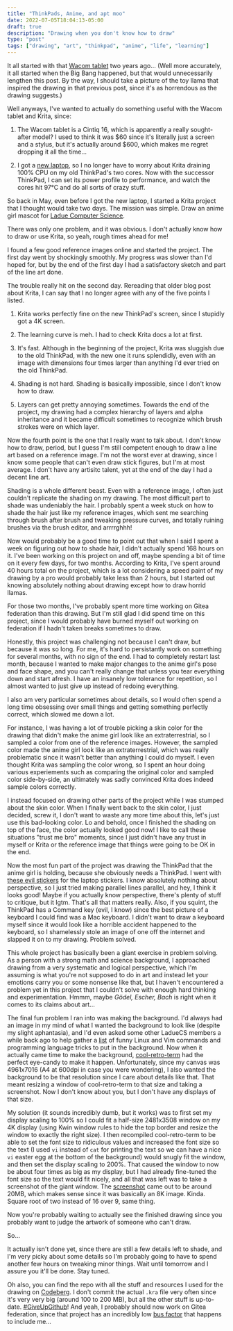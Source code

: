 ```yaml
---
title: "ThinkPads, Anime, and apt moo"
date: 2022-07-05T18:04:13-05:00
draft: true
description: "Drawing when you don't know how to draw"
type: "post"
tags: ["drawing", "art", "thinkpad", "anime", "life", "learning"]
---
```



It all started with that [Wacom tablet](/posts/putting-wacom-tablet-good-use/) two years ago... (Well more accurately, it all started when the Big Bang happened, but that would unnecessarily lengthen this post. By the way, I should take a picture of the toy llama that inspired the drawing in that previous post, since it's as horrendous as the drawing suggests.)

Well anyways, I've wanted to actually do something useful with the Wacom tablet and Krita, since:

1. The Wacom tablet is a Cintiq 16, which is apparently a really sought-after model? I used to think it was $60 since it's literally just a screen and a stylus, but it's actually around $600, which makes me regret dropping it all the time...

2. I got a [new laptop](/posts/laptopia/), so I no longer have to worry about Krita draining 100% CPU on my old ThinkPad's two cores. Now with the successor ThinkPad, I can set its power profile to performance, and watch the cores hit 97°C and do all sorts of crazy stuff.

So back in May, even before I got the new laptop, I started a Krita project that I thought would take two days. The mission was simple. Draw an anime girl mascot for [Ladue Computer Science](https://laduecs.club/).

There was only one problem, and it was obvious. I don't actually know how to draw or use Krita, so yeah, rough times ahead for me!

I found a few good reference images online and started the project. The first day went by shockingly smoothly. My progress was slower than I'd hoped for, but by the end of the first day I had a satisfactory sketch and part of the line art done.

The trouble really hit on the second day. Rereading that older blog post about Krita, I can say that I no longer agree with any of the five points I listed.

1. Krita works perfectly fine on the new ThinkPad's screen, since I stupidly got a 4K screen.

2. The learning curve is meh. I had to check Krita docs a lot at first.

3. It's fast. Although in the beginning of the project, Krita was sluggish due to the old ThinkPad, with the new one it runs splendidly, even with an image with dimensions four times larger than anything I'd ever tried on the old ThinkPad.

4. Shading is not hard. Shading is basically impossible, since I don't know how to draw.

5. Layers can get pretty annoying sometimes. Towards the end of the project, my drawing had a complex hierarchy of layers and alpha inheritance and it became difficult sometimes to recognize which brush strokes were on which layer.

Now the fourth point is the one that I really want to talk about. I don't know how to draw, period, but I guess I'm still competent enough to draw a line art based on a reference image. I'm not the worst ever at drawing, since I know some people that can't even draw stick figures, but I'm at most average. I don't have any artisitc talent, yet at the end of the day I had a decent line art.

Shading is a whole different beast. Even with a reference image, I often just couldn't replicate the shading on my drawing. The most difficult part to shade was undeniably the hair. I probably spent a week stuck on how to shade the hair just like my reference images, which sent me searching through brush after brush and tweaking pressure curves, and totally ruining brushes via the brush editor, and arrrrghhh!

Now would probably be a good time to point out that when I said I spent a week on figuring out how to shade hair, I didn't actually spend 168 hours on it. I've been working on this project on and off, maybe spending a bit of time on it every few days, for two months. According to Krita, I've spent around 40 hours total on the project, which is a lot considering a speed paint of my drawing by a pro would probably take less than 2 hours, but I started out knowing absolutely nothing about drawing except how to draw horrid llamas.

For those two months, I've probably spent more time working on Gitea federation than this drawing. But I'm still glad I did spend time on this project, since I would probably have burned myself out working on federation if I hadn't taken breaks sometimes to draw.

Honestly, this project was challenging not because I can't draw, but because it was so long. For me, it's hard to persistantly work on something for several months, with no sign of the end. I had to completely restart last month, because I wanted to make major changes to the anime girl's pose and face shape, and you can't really change that unless you tear everything down and start afresh. I have an insanely low tolerance for repetition, so I almost wanted to just give up instead of redoing everything.

I also am very particular sometimes about details, so I would often spend a long time obsessing over small things and getting something perfectly correct, which slowed me down a lot.

For instance, I was having a lot of trouble picking a skin color for the drawing that didn't make the anime girl look like an extraterrestrial, so I sampled a color from one of the reference images. However, the sampled color made the anime girl look like an extraterrestrial, which was really problematic since it wasn't better than anything I could do myself. I even thought Krita was sampling the color wrong, so I spent an hour doing various experiements such as comparing the original color and sampled color side-by-side, an ultimately was sadly convinced Krita does indeed sample colors correctly.

I instead focused on drawing other parts of the project while I was stumped about the skin color. When I finally went back to the skin color, I just decided, screw it, I don't want to waste any more time about this, let's just use this bad-looking color. Lo and behold, once I finished the shading on top of the face, the color actually looked good now! I like to call these situations "trust me bro" moments, since I just didn't have any trust in myself or Krita or the reference image that things were going to be OK in the end.

Now the most fun part of the project was drawing the ThinkPad that the anime girl is holding, because she obviously needs a ThinkPad. I went with [these evil stickers](https://github.com/mkrl/misbrands) for the laptop stickers. I know absolutely nothing about perspective, so I just tried making parallel lines parallel, and hey, I think it looks good! Maybe if you actually know perspective, there's plenty of stuff to critique, but it lgtm. That's all that matters really. Also, if you squint, the ThinkPad has a Command key (evil, I know) since the best picture of a keyboard I could find was a Mac keyboard. I didn't want to draw a keyboard myself since it would look like a horrible accident happened to the keyboard, so I shamelessly stole an image of one off the internet and slapped it on to my drawing. Problem solved.

This whole project has basically been a giant exercise in problem solving. As a person with a strong math and science background, I approached drawing from a very systematic and logical perspective, which I'm assuming is what you're not supposed to do in art and instead let your emotions carry you or some nonsense like that, but I haven't encountered a problem yet in this project that I couldn't solve with enough hard thinking and experimentation. Hmmm, maybe *Gödel, Escher, Bach* is right when it comes to its claims about art...

The final fun problem I ran into was making the background. I'd always had an image in my mind of what I wanted the background to look like (despite my slight aphantasia), and I'd even asked some other LadueCS members a while back ago to help gather a [list](https://codeberg.org/LadueCS/pages/src/branch/main/img/mascot/background.txt) of funny Linux and Vim commands and programming language tricks to put in the background. Now when it actually came time to make the background, [cool-retro-term](https://github.com/Swordfish90/cool-retro-term) had the perfect eye-candy to make it happen. Unfortunately, since my canvas was 4961x7016 (A4 at 600dpi in case you were wondering), I also wanted the background to be that resolution since I care about details like that. That meant resizing a window of cool-retro-term to that size and taking a screenshot. Now I don't know about you, but I don't have any displays of that size.

My solution (it sounds incredibly dumb, but it works) was to first set my display scaling to 100% so I could fit a half-size 2481x3508 window on my 4K display (using Kwin window rules to hide the top border and resize the window to exactly the right size). I then recompiled cool-retro-term to be able to set the font size to ridiculous values and increased the font size so the text (I used `vi` instead of `cat` for printing the text so we can have a nice `vi` easter egg at the bottom of the background) would snugly fit the window, and then set the display scaling to 200%. That caused the window to now be about four times as big as my display, but I had already fine-tuned the font size so the text would fit nicely, and all that was left was to take a screenshot of the giant window. The [screenshot](https://codeberg.org/LadueCS/pages/src/branch/main/img/mascot/background.png) came out to be around 20MB, which makes sense since it was basically an 8K image. Kinda. Square root of two instead of 16 over 9, same thing.

Now you're probably waiting to actually see the finished drawing since you probably want to judge the artwork of someone who can't draw.

So...

It actually isn't done yet, since there are still a few details left to shade, and I'm very picky about some details so I'm probably going to have to spend another few hours on tweaking minor things. Wait until tomorrow and I assure you it'll be done. Stay tuned.

Oh also, you can find the repo with all the stuff and resources I used for the drawing on [Codeberg](https://codeberg.org/LadueCS/pages/src/branch/main/img/mascot). I don't commit the actual `.kra` file very often since it's very very big (around 100 to 200 MB), but all the other stuff is up-to-date. [#GiveUpGithub](https://sfconservancy.org/GiveUpGitHub/)! And yeah, I probably should now work on Gitea federation, since that project has an incredibly low [bus factor](https://en.wikipedia.org/wiki/Bus_factor) that happens to include me...

